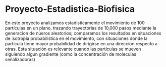 # Proyecto-Estadistica-Biofisica

En este proyecto analizamos estadisticamente el movimiento de 100 partículas en un plano, trazando trayectorias de 10,000 pasos mediante la generacion de núeros
aleatorios; comparamos los resultados en situaciones de isotropía probabilística en el movimiento,
con situaciones donde la partícula tiene mayor probabilidad de dirigirse
en una direccion respecto a otras. Esta situación es relevante cuando las
partículas se mueven siguiendo algun gradiente (como la concentración
de moleculas señalizadoras)
